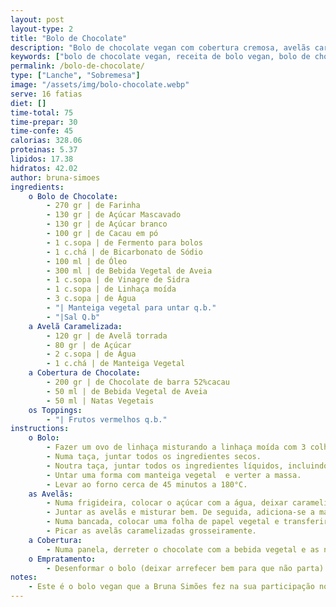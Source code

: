 ```yaml
---
layout: post
layout-type: 2
title: "Bolo de Chocolate"
description: "Bolo de chocolate vegan com cobertura cremosa, avelãs caramelizadas e frutos vermelhos"
keywords: ["bolo de chocolate vegan, receita de bolo vegan, bolo de chocolate fácil, sobremesa vegana, bolo sem lactose, receitas de sobremesas saudáveis, Bolo de chocolate vegan, Receita de bolo vegan, Bolo sem lactose, Sobremesa vegana, Bolo de chocolate fácil, Receita de bolo de chocolate vegan com cobertura cremosa, Como fazer bolo vegano com avelãs caramelizadas, Bolo sem ovos e sem leite com chocolate e frutos vermelhos, Receita de sobremesa vegana saudável e deliciosa, Bolo vegano de chocolate para ocasiões especiais, Como preparar bolo de chocolate sem lactose e sem ovos, Receita de bolo com cacau e cobertura brilhante, Sobremesa sem ingredientes de origem animal, Avelãs caramelizadas em receitas veganas, Cobertura de chocolate vegano, Receita económica de bolo de chocolate, Sobremesa vegana para festas, Bolo com linhaça como substituto de ovo, Frutos vermelhos em sobremesas veganas, Como usar bebida vegetal em bolos, Prato vegan inspirado no MasterChef, Textura cremosa em bolos veganos"]
permalink: /bolo-de-chocolate/
type: ["Lanche", "Sobremesa"]
image: "/assets/img/bolo-chocolate.webp"
serve: 16 fatias
diet: []
time-total: 75
time-prepar: 30 
time-confe: 45 
calorias: 328.06
proteinas: 5.37
lipidos: 17.38
hidratos: 42.02
author: bruna-simoes
ingredients:
    o Bolo de Chocolate:
        - 270 gr | de Farinha 
        - 130 gr | de Açúcar Mascavado 
        - 130 gr | de Açúcar branco 
        - 100 gr | de Cacau em pó 
        - 1 c.sopa | de Fermento para bolos 
        - 1 c.chá | de Bicarbonato de Sódio
        - 100 ml | de Óleo 
        - 300 ml | de Bebida Vegetal de Aveia 
        - 1 c.sopa | de Vinagre de Sidra 
        - 1 c.sopa | de Linhaça moída
        - 3 c.sopa | de Água
        - "| Manteiga vegetal para untar q.b."
        - "|Sal Q.b"
    a Avelã Caramelizada:
        - 120 gr | de Avelã torrada 
        - 80 gr | de Açúcar
        - 2 c.sopa | de Água
        - 1 c.chá | de Manteiga Vegetal 
    a Cobertura de Chocolate:
        - 200 gr | de Chocolate de barra 52%cacau 
        - 50 ml | de Bebida Vegetal de Aveia 
        - 50 ml | Natas Vegetais 
    os Toppings:
        - "| Frutos vermelhos q.b."
instructions:
    o Bolo:
        - Fazer um ovo de linhaça misturando a linhaça moída com 3 colheres de sopa de água e deixar repousar durante 5 minutas até obter uma textura gelatinosa. 
        - Numa taça, juntar todos os ingredientes secos.
        - Noutra taça, juntar todos os ingredientes líquidos, incluindo o ovo de linhaça. Depois de bem misturado, juntar os líquidos aos secos e misturar levemente até obter uma textura homogénea.
        - Untar uma forma com manteiga vegetal  e verter a massa.
        - Levar ao forno cerca de 45 minutos a 180°C. 
    as Avelãs:
        - Numa frigideira, colocar o açúcar com a água, deixar caramelizar envolvendo sempre muito bem para que o caramelo não torre.
        - Juntar as avelãs e misturar bem. De seguida, adiciona-se a manteiga e mexe-se bem.
        - Numa bancada, colocar uma folha de papel vegetal e transferir o preparado das avelãs, espalhando bem para que arrefeça.
        - Picar as avelãs caramelizadas grosseiramente.
    a Cobertura:
        - Numa panela, derreter o chocolate com a bebida vegetal e as natas até obter um creme homogéneo e brilhante.
    o Empratamento:
        - Desenformar o bolo (deixar arrefecer bem para que não parta) e cobrir o bolo com o chocolate, juntar as avelãs caramelizadas por cima e os frutos vermelhos.
notes:
    - Este é o bolo vegan que a Bruna Simões fez na sua participação no marsterchef. Receita original está disponivel no [site da rtp](https://media.rtp.pt/masterchef/memoria-de-chocolate-vegan/)
---
```


